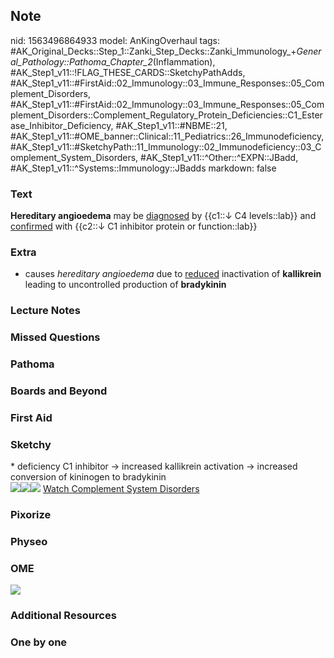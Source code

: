 ## Note
nid: 1563496864933
model: AnKingOverhaul
tags: #AK_Original_Decks::Step_1::Zanki_Step_Decks::Zanki_Immunology_+_General_Pathology::Pathoma_Chapter_2_(Inflammation), #AK_Step1_v11::!FLAG_THESE_CARDS::SketchyPathAdds, #AK_Step1_v11::#FirstAid::02_Immunology::03_Immune_Responses::05_Complement_Disorders, #AK_Step1_v11::#FirstAid::02_Immunology::03_Immune_Responses::05_Complement_Disorders::Complement_Regulatory_Protein_Deficiencies::C1_Esterase_Inhibitor_Deficiency, #AK_Step1_v11::#NBME::21, #AK_Step1_v11::#OME_banner::Clinical::11_Pediatrics::26_Immunodeficiency, #AK_Step1_v11::#SketchyPath::11_Immunology::02_Immunodeficiency::03_Complement_System_Disorders, #AK_Step1_v11::^Other::^EXPN::JBadd, #AK_Step1_v11::^Systems::Immunology::JBadds
markdown: false

### Text
<b>Hereditary angioedema</b> may be <u>diagnosed</u> by {{c1::↓ C4
levels::lab}} and <u>confirmed</u> with {{c2::↓ C1 inhibitor
protein or function::lab}}

### Extra
* causes <i>hereditary angioedema</i> due to <u>reduced</u>
inactivation of <b>kallikrein</b> leading to uncontrolled
production of <b>bradykinin</b>

### Lecture Notes


### Missed Questions


### Pathoma


### Boards and Beyond


### First Aid


### Sketchy
<div>
  * deficiency C1 inhibitor -> increased kallikrein activation
  -> increased conversion of kininogen to bradykinin
</div><img src=
"Screen%20Shot%202020-01-05%20at%201.12.01%20PM.JPG"><img src=
"Screen%20Shot%202020-01-05%20at%201.12.12%20PM.JPG"><img src=
"Zoverall%20picture%20(35)_1566160514431.jpg"> <a href=
"https://dashboard.sketchy.com/study/medical/courses/medical-pathophysiology/units/medical-pathophysiology-immunology/videos/medical-pathophysiology-immunology-immunodeficiency-complement-system-disorders?utm_source=anki&utm_medium=partnership&utm_campaign=february_update&utm_content=medical">
Watch Complement System Disorders</a>

### Pixorize


### Physeo


### OME
<div class="ome-widget">
  <a href=
  "https://onlinemeded.org/spa/pediatrics/immunodeficiency/acquire?ref=anki">
  <img src="_OME_AnkiFlashcards_Lesson_3.png"></a>
</div>

### Additional Resources


### One by one

